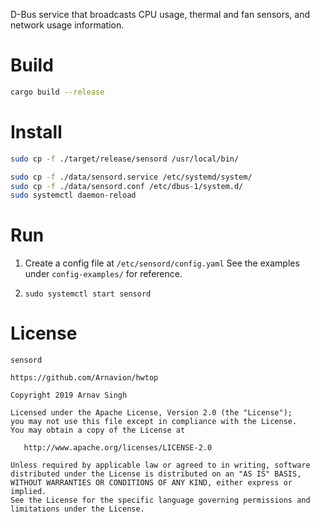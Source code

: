 D-Bus service that broadcasts CPU usage, thermal and fan sensors, and network usage information.


# Build

```sh
cargo build --release
```


# Install

```sh
sudo cp -f ./target/release/sensord /usr/local/bin/

sudo cp -f ./data/sensord.service /etc/systemd/system/
sudo cp -f ./data/sensord.conf /etc/dbus-1/system.d/
sudo systemctl daemon-reload
```


# Run

1. Create a config file at `/etc/sensord/config.yaml` See the examples under `config-examples/` for reference.

1. `sudo systemctl start sensord`


# License

```
sensord

https://github.com/Arnavion/hwtop

Copyright 2019 Arnav Singh

Licensed under the Apache License, Version 2.0 (the "License");
you may not use this file except in compliance with the License.
You may obtain a copy of the License at

   http://www.apache.org/licenses/LICENSE-2.0

Unless required by applicable law or agreed to in writing, software
distributed under the License is distributed on an "AS IS" BASIS,
WITHOUT WARRANTIES OR CONDITIONS OF ANY KIND, either express or implied.
See the License for the specific language governing permissions and
limitations under the License.
```
